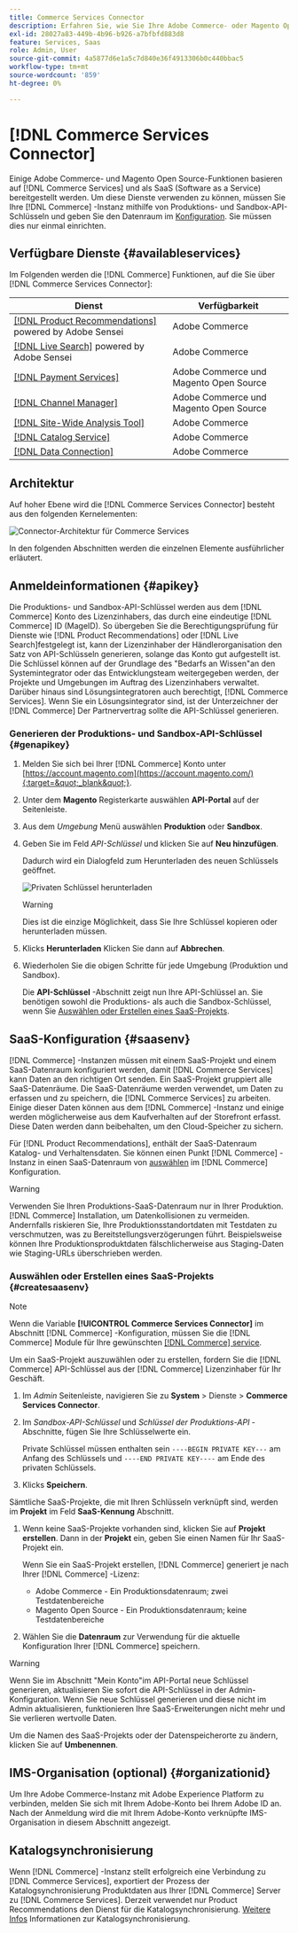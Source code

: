 ```yaml
---
title: Commerce Services Connector
description: Erfahren Sie, wie Sie Ihre Adobe Commerce- oder Magento Open Source-Instanz mithilfe von Produktions- und Sandbox-API-Schlüsseln in Dienste integrieren.
exl-id: 28027a83-449b-4b96-b926-a7bfbfd883d8
feature: Services, Saas
role: Admin, User
source-git-commit: 4a5877d6e1a5c7d840e36f4913306b0c440bbac5
workflow-type: tm+mt
source-wordcount: '859'
ht-degree: 0%

---
```


# [!DNL Commerce Services Connector]

Einige Adobe Commerce- und Magento Open Source-Funktionen basieren auf [!DNL Commerce Services]  und als SaaS (Software as a Service) bereitgestellt werden. Um diese Dienste verwenden zu können, müssen Sie Ihre [!DNL Commerce] -Instanz mithilfe von Produktions- und Sandbox-API-Schlüsseln und geben Sie den Datenraum im [Konfiguration](https://experienceleague.adobe.com/docs/commerce-admin/config/services/saas.html). Sie müssen dies nur einmal einrichten.

## Verfügbare Dienste {#availableservices}

Im Folgenden werden die [!DNL Commerce] Funktionen, auf die Sie über [!DNL Commerce Services Connector]:

| Dienst | Verfügbarkeit |
| ---|--- |
| [[!DNL Product Recommendations]](/help/product-recommendations/overview.md) powered by Adobe Sensei | Adobe Commerce |
| [[!DNL Live Search]](/help/live-search/overview.md) powered by Adobe Sensei | Adobe Commerce |
| [[!DNL Payment Services]](/help/payment-services/overview.md) | Adobe Commerce und Magento Open Source |
| [[!DNL Channel Manager]](https://experienceleague.adobe.com/docs/commerce-channels/channel-manager/intro-to-channel-manager/overview.html) | Adobe Commerce und Magento Open Source |
| [[!DNL Site-Wide Analysis Tool]](https://experienceleague.adobe.com/docs/commerce-operations/tools/site-wide-analysis-tool/intro.html) | Adobe Commerce |
| [[!DNL Catalog Service]](/help/catalog-service/overview.md) | Adobe Commerce |
| [[!DNL Data Connection]](/help/data-connection/overview.md) | Adobe Commerce |

## Architektur

Auf hoher Ebene wird die [!DNL Commerce Services Connector] besteht aus den folgenden Kernelementen:

![Connector-Architektur für Commerce Services](assets/saas-config-sync-workflow.png)

In den folgenden Abschnitten werden die einzelnen Elemente ausführlicher erläutert.

## Anmeldeinformationen {#apikey}

Die Produktions- und Sandbox-API-Schlüssel werden aus dem [!DNL Commerce] Konto des Lizenzinhabers, das durch eine eindeutige [!DNL Commerce] ID (MageID). So übergeben Sie die Berechtigungsprüfung für Dienste wie [!DNL Product Recommendations] oder [!DNL Live Search]festgelegt ist, kann der Lizenzinhaber der Händlerorganisation den Satz von API-Schlüsseln generieren, solange das Konto gut aufgestellt ist. Die Schlüssel können auf der Grundlage des &quot;Bedarfs an Wissen&quot;an den Systemintegrator oder das Entwicklungsteam weitergegeben werden, der Projekte und Umgebungen im Auftrag des Lizenzinhabers verwaltet. Darüber hinaus sind Lösungsintegratoren auch berechtigt, [!DNL Commerce Services]. Wenn Sie ein Lösungsintegrator sind, ist der Unterzeichner der [!DNL Commerce] Der Partnervertrag sollte die API-Schlüssel generieren.

### Generieren der Produktions- und Sandbox-API-Schlüssel {#genapikey}

1. Melden Sie sich bei Ihrer [!DNL Commerce] Konto unter [https://account.magento.com](https://account.magento.com/){:target=&quot;_blank&quot;}.

1. Unter dem **Magento** Registerkarte auswählen **API-Portal** auf der Seitenleiste.

1. Aus dem _Umgebung_ Menü auswählen **Produktion** oder **Sandbox**.

1. Geben Sie im Feld _API-Schlüssel_ und klicken Sie auf **Neu hinzufügen**.

   Dadurch wird ein Dialogfeld zum Herunterladen des neuen Schlüssels geöffnet.

   ![Privaten Schlüssel herunterladen](assets/download-api-private-key.png)

   >[!WARNING]
   >
   > Dies ist die einzige Möglichkeit, dass Sie Ihre Schlüssel kopieren oder herunterladen müssen.

1. Klicks **Herunterladen** Klicken Sie dann auf **Abbrechen**.

1. Wiederholen Sie die obigen Schritte für jede Umgebung (Produktion und Sandbox).

   Die **API-Schlüssel** -Abschnitt zeigt nun Ihre API-Schlüssel an. Sie benötigen sowohl die Produktions- als auch die Sandbox-Schlüssel, wenn Sie [Auswählen oder Erstellen eines SaaS-Projekts](#createsaasenv).

## SaaS-Konfiguration {#saasenv}

[!DNL Commerce] -Instanzen müssen mit einem SaaS-Projekt und einem SaaS-Datenraum konfiguriert werden, damit [!DNL Commerce Services] kann Daten an den richtigen Ort senden. Ein SaaS-Projekt gruppiert alle SaaS-Datenräume. Die SaaS-Datenräume werden verwendet, um Daten zu erfassen und zu speichern, die [!DNL Commerce Services] zu arbeiten. Einige dieser Daten können aus dem [!DNL Commerce] -Instanz und einige werden möglicherweise aus dem Kaufverhalten auf der Storefront erfasst. Diese Daten werden dann beibehalten, um den Cloud-Speicher zu sichern.

Für [!DNL Product Recommendations], enthält der SaaS-Datenraum Katalog- und Verhaltensdaten. Sie können einen Punkt [!DNL Commerce] -Instanz in einen SaaS-Datenraum von [auswählen](https://docs.magento.com/user-guide/configuration/services/saas.html) im [!DNL Commerce] Konfiguration.

>[!WARNING]
>
> Verwenden Sie Ihren Produktions-SaaS-Datenraum nur in Ihrer Produktion. [!DNL Commerce] Installation, um Datenkollisionen zu vermeiden. Andernfalls riskieren Sie, Ihre Produktionsstandortdaten mit Testdaten zu verschmutzen, was zu Bereitstellungsverzögerungen führt. Beispielsweise können Ihre Produktionsproduktdaten fälschlicherweise aus Staging-Daten wie Staging-URLs überschrieben werden.

### Auswählen oder Erstellen eines SaaS-Projekts {#createsaasenv}

>[!NOTE]
>
> Wenn die Variable **[!UICONTROL Commerce Services Connector]** im Abschnitt [!DNL Commerce] -Konfiguration, müssen Sie die [!DNL Commerce] Module für Ihre gewünschten [[!DNL Commerce] service](#availableservices).

Um ein SaaS-Projekt auszuwählen oder zu erstellen, fordern Sie die [!DNL Commerce] API-Schlüssel aus der [!DNL Commerce] Lizenzinhaber für Ihr Geschäft.

1. Im _Admin_ Seitenleiste, navigieren Sie zu **System** > Dienste > **Commerce Services Connector**.

1. Im _Sandbox-API-Schlüssel_ und _Schlüssel der Produktions-API_ -Abschnitte, fügen Sie Ihre Schlüsselwerte ein.

   Private Schlüssel müssen enthalten sein `----BEGIN PRIVATE KEY---` am Anfang des Schlüssels und `----END PRIVATE KEY----` am Ende des privaten Schlüssels.

1. Klicks **Speichern**.

Sämtliche SaaS-Projekte, die mit Ihren Schlüsseln verknüpft sind, werden im **Projekt** im Feld **SaaS-Kennung** Abschnitt.

1. Wenn keine SaaS-Projekte vorhanden sind, klicken Sie auf **Projekt erstellen**. Dann in der **Projekt** ein, geben Sie einen Namen für Ihr SaaS-Projekt ein.

   Wenn Sie ein SaaS-Projekt erstellen, [!DNL Commerce] generiert je nach Ihrer [!DNL Commerce] -Lizenz:
   - Adobe Commerce - Ein Produktionsdatenraum; zwei Testdatenbereiche
   - Magento Open Source - Ein Produktionsdatenraum; keine Testdatenbereiche

1. Wählen Sie die **Datenraum** zur Verwendung für die aktuelle Konfiguration Ihrer [!DNL Commerce] speichern.

>[!WARNING]
>
> Wenn Sie im Abschnitt &quot;Mein Konto&quot;im API-Portal neue Schlüssel generieren, aktualisieren Sie sofort die API-Schlüssel in der Admin-Konfiguration. Wenn Sie neue Schlüssel generieren und diese nicht im Admin aktualisieren, funktionieren Ihre SaaS-Erweiterungen nicht mehr und Sie verlieren wertvolle Daten.

Um die Namen des SaaS-Projekts oder der Datenspeicherorte zu ändern, klicken Sie auf **Umbenennen**.

## IMS-Organisation (optional) {#organizationid}

Um Ihre Adobe Commerce-Instanz mit Adobe Experience Platform zu verbinden, melden Sie sich mit Ihrem Adobe-Konto bei Ihrem Adobe ID an. Nach der Anmeldung wird die mit Ihrem Adobe-Konto verknüpfte IMS-Organisation in diesem Abschnitt angezeigt.

## Katalogsynchronisierung

Wenn [!DNL Commerce] -Instanz stellt erfolgreich eine Verbindung zu [!DNL Commerce Services], exportiert der Prozess der Katalogsynchronisierung Produktdaten aus Ihrer [!DNL Commerce] Server zu [!DNL Commerce Services]. Derzeit verwendet nur Product Recommendations den Dienst für die Katalogsynchronisierung. [Weitere Infos](catalog-sync.md) Informationen zur Katalogsynchronisierung.
